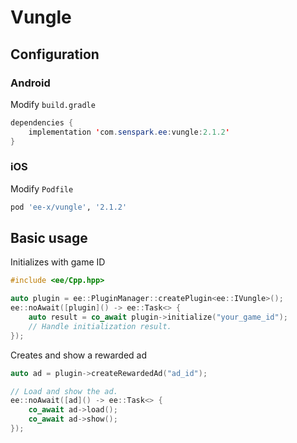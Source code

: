 # Vungle
## Configuration
### Android
Modify `build.gradle`
```java
dependencies {
    implementation 'com.senspark.ee:vungle:2.1.2'
}
```

### iOS
Modify `Podfile`
```ruby
pod 'ee-x/vungle', '2.1.2'
```

## Basic usage
Initializes with game ID
```cpp
#include <ee/Cpp.hpp>

auto plugin = ee::PluginManager::createPlugin<ee::IVungle>();
ee::noAwait([plugin]() -> ee::Task<> {
    auto result = co_await plugin->initialize("your_game_id");
    // Handle initialization result.
});
```

Creates and show a rewarded ad
```cpp
auto ad = plugin->createRewardedAd("ad_id");

// Load and show the ad.
ee::noAwait([ad]() -> ee::Task<> {
    co_await ad->load();
    co_await ad->show();
});
```